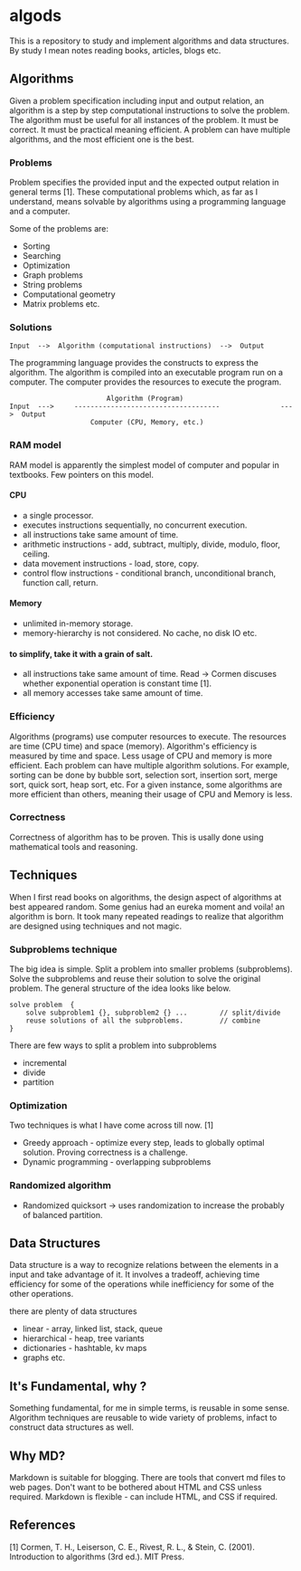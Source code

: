 # algods
This is a repository to study and implement algorithms and data structures. By study I mean notes reading books, articles, blogs etc. 


## Algorithms 
Given a problem specification including input and output relation, an algorithm is a step by step computational instructions to solve the problem. The algorithm must be useful for all instances of the problem. It must be correct. It must be practical meaning efficient. A problem can have multiple algorithms, and the most efficient one is the best. 

### Problems

Problem specifies the provided input and the expected output relation in general terms [1]. These computational problems which, as far as I understand,  means solvable by algorithms using a programming language and a computer. 

Some of the problems are:
- Sorting
- Searching
- Optimization
- Graph problems
- String problems
- Computational geometry
- Matrix problems
etc.

### Solutions

    Input  -->  Algorithm (computational instructions)  -->  Output

The programming language provides the constructs to express the algorithm. The algorithm is compiled into an executable program run on a computer. The computer provides the resources to execute the program. 

                            Algorithm (Program)
    Input  --->     ------------------------------------               --->  Output
                        Computer (CPU, Memory, etc.)

### RAM model
RAM model is apparently the simplest model of computer and popular in textbooks. Few pointers on this model. 
#### CPU
+ a single processor.
+ executes instructions sequentially, no concurrent execution.
+ all instructions take same amount of time.
+ arithmetic instructions - add, subtract, multiply, divide, modulo, floor, ceiling.
+ data movement instructions - load, store, copy.
+ control flow instructions - conditional branch, unconditional branch, function call, return.
    
#### Memory
+ unlimited in-memory storage.
+ memory-hierarchy is not considered. No cache, no disk IO etc.

#### to simplify, take it with a grain of salt.
+ all instructions take same amount of time. Read -> Cormen discuses whether exponential operation is constant time [1].
+ all memory accesses take same amount of time.


### Efficiency
Algorithms (programs) use computer resources to execute. The resources are time (CPU time) and space (memory). Algorithm's efficiency is measured by time and space. Less usage of CPU  and memory is more efficient. Each problem can have multiple algorithm solutions. For example, sorting can be done by bubble sort, selection sort, insertion sort, merge sort, quick sort, heap sort, etc. For a given instance, some algorithms are more efficient than others, meaning their usage of CPU and Memory is less.

### Correctness
Correctness of algorithm has to be proven. This is usally done using mathematical tools and reasoning.

## Techniques
When I first read books on algorithms, the design aspect of algorithms at best appeared random. Some genius had an eureka moment and voila! an algorithm is born. It took many repeated readings to realize that algorithm are designed using techniques and not magic. 


### Subproblems technique
The big idea is simple. Split a problem into smaller problems (subproblems). Solve the subproblems and reuse their solution to solve the original problem. The general structure of the idea looks like below. 

    solve problem  {
        solve subproblem1 {}, subproblem2 {} ...        // split/divide
        reuse solutions of all the subproblems.         // combine
    }

There are few ways to split a problem into subproblems 
+ incremental
+ divide
+ partition

### Optimization
Two techniques is what I have come across till now. [1]
+ Greedy approach - optimize every step, leads to globally optimal solution. Proving correctness is a challenge.
+ Dynamic programming - overlapping subproblems

### Randomized algorithm
+ Randomized quicksort -> uses randomization to increase the probably of balanced partition.

## Data Structures 
Data structure is a way to recognize relations between the elements in a input and take advantage of it. It involves a tradeoff, achieving time efficiency for some of the operations while inefficiency for some of the other operations.

there are plenty of data structures 
+ linear - array, linked list, stack, queue
+ hierarchical - heap, tree variants 
+ dictionaries - hashtable, kv maps 
+ graphs 
etc.

## It's Fundamental, why ?
Something fundamental, for me in simple terms, is reusable in some sense. Algorithm techniques are reusable to wide variety of problems, infact to construct data structures as well. 


## Why MD?
Markdown is suitable for blogging. There are tools that convert md files to web pages.
Don't want to be bothered about HTML and CSS unless required.
Markdown is flexible - can include HTML, and CSS if required.


## References
[1] Cormen, T. H., Leiserson, C. E., Rivest, R. L., & Stein, C. (2001). Introduction to algorithms (3rd ed.). MIT Press.
